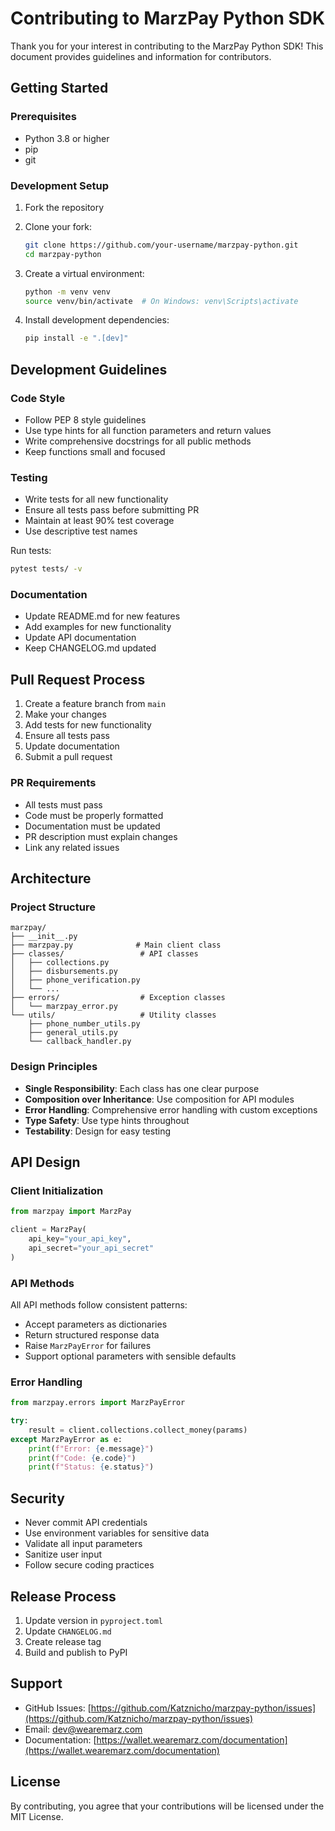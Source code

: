 # Contributing to MarzPay Python SDK

Thank you for your interest in contributing to the MarzPay Python SDK! This document provides guidelines and information for contributors.

## Getting Started

### Prerequisites

- Python 3.8 or higher
- pip
- git

### Development Setup

1. Fork the repository
2. Clone your fork:
   ```bash
   git clone https://github.com/your-username/marzpay-python.git
   cd marzpay-python
   ```

3. Create a virtual environment:
   ```bash
   python -m venv venv
   source venv/bin/activate  # On Windows: venv\Scripts\activate
   ```

4. Install development dependencies:
   ```bash
   pip install -e ".[dev]"
   ```

## Development Guidelines

### Code Style

- Follow PEP 8 style guidelines
- Use type hints for all function parameters and return values
- Write comprehensive docstrings for all public methods
- Keep functions small and focused

### Testing

- Write tests for all new functionality
- Ensure all tests pass before submitting PR
- Maintain at least 90% test coverage
- Use descriptive test names

Run tests:
```bash
pytest tests/ -v
```

### Documentation

- Update README.md for new features
- Add examples for new functionality
- Update API documentation
- Keep CHANGELOG.md updated

## Pull Request Process

1. Create a feature branch from `main`
2. Make your changes
3. Add tests for new functionality
4. Ensure all tests pass
5. Update documentation
6. Submit a pull request

### PR Requirements

- All tests must pass
- Code must be properly formatted
- Documentation must be updated
- PR description must explain changes
- Link any related issues

## Architecture

### Project Structure

```
marzpay/
├── __init__.py
├── marzpay.py              # Main client class
├── classes/                 # API classes
│   ├── collections.py
│   ├── disbursements.py
│   ├── phone_verification.py
│   └── ...
├── errors/                  # Exception classes
│   └── marzpay_error.py
└── utils/                   # Utility classes
    ├── phone_number_utils.py
    ├── general_utils.py
    └── callback_handler.py
```

### Design Principles

- **Single Responsibility**: Each class has one clear purpose
- **Composition over Inheritance**: Use composition for API modules
- **Error Handling**: Comprehensive error handling with custom exceptions
- **Type Safety**: Use type hints throughout
- **Testability**: Design for easy testing

## API Design

### Client Initialization

```python
from marzpay import MarzPay

client = MarzPay(
    api_key="your_api_key",
    api_secret="your_api_secret"
)
```

### API Methods

All API methods follow consistent patterns:
- Accept parameters as dictionaries
- Return structured response data
- Raise `MarzPayError` for failures
- Support optional parameters with sensible defaults

### Error Handling

```python
from marzpay.errors import MarzPayError

try:
    result = client.collections.collect_money(params)
except MarzPayError as e:
    print(f"Error: {e.message}")
    print(f"Code: {e.code}")
    print(f"Status: {e.status}")
```

## Security

- Never commit API credentials
- Use environment variables for sensitive data
- Validate all input parameters
- Sanitize user input
- Follow secure coding practices

## Release Process

1. Update version in `pyproject.toml`
2. Update `CHANGELOG.md`
3. Create release tag
4. Build and publish to PyPI

## Support

- GitHub Issues: [https://github.com/Katznicho/marzpay-python/issues](https://github.com/Katznicho/marzpay-python/issues)
- Email: dev@wearemarz.com
- Documentation: [https://wallet.wearemarz.com/documentation](https://wallet.wearemarz.com/documentation)

## License

By contributing, you agree that your contributions will be licensed under the MIT License.
